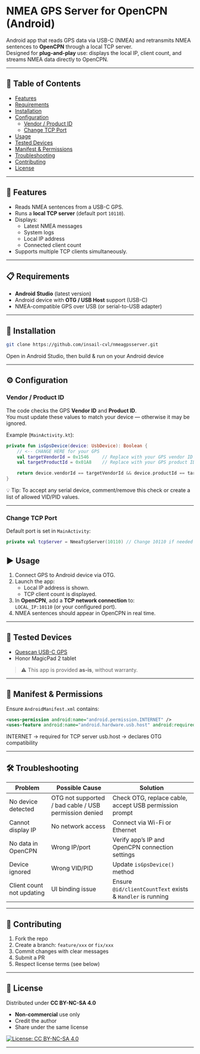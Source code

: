 # NMEA GPS Server for OpenCPN (Android)

Android app that reads GPS data via USB-C (NMEA) and retransmits NMEA sentences to **OpenCPN** through a local TCP server.  
Designed for **plug-and-play** use: displays the local IP, client count, and streams NMEA data directly to OpenCPN.

---

## 📑 Table of Contents

- [Features](#features)
- [Requirements](#requirements)
- [Installation](#installation)
- [Configuration](#configuration)
  - [Vendor / Product ID](#vendor--product-id)
  - [Change TCP Port](#change-tcp-port)
- [Usage](#usage)
- [Tested Devices](#tested-devices)
- [Manifest & Permissions](#manifest--permissions)
- [Troubleshooting](#troubleshooting)
- [Contributing](#contributing)
- [License](#license)

---

## 🚀 Features

- Reads NMEA sentences from a USB-C GPS.
- Runs a **local TCP server** (default port `10110`).
- Displays:
  - Latest NMEA messages
  - System logs
  - Local IP address
  - Connected client count
- Supports multiple TCP clients simultaneously.

---

## 📋 Requirements

- **Android Studio** (latest version)
- Android device with **OTG / USB Host** support (USB-C)
- NMEA-compatible GPS over USB (or serial-to-USB adapter)

---

## 🔧 Installation

```bash
git clone https://github.com/insail-cvl/nmeagpsserver.git
```
Open in Android Studio, then build & run on your Android device

---

## ⚙ Configuration

### Vendor / Product ID

The code checks the GPS **Vendor ID** and **Product ID**.  
You must update these values to match your device — otherwise it may be ignored.

Example (`MainActivity.kt`):

```kotlin
private fun isGpsDevice(device: UsbDevice): Boolean {
    // <-- CHANGE HERE for your GPS
    val targetVendorId = 0x1546     // Replace with your GPS vendor ID
    val targetProductId = 0x01A8    // Replace with your GPS product ID

    return device.vendorId == targetVendorId && device.productId == targetProductId
}
```

💡 Tip:
To accept any serial device, comment/remove this check or create a list of allowed VID/PID values.


---

### Change TCP Port

Default port is set in `MainActivity`:

```kotlin
private val tcpServer = NmeaTcpServer(10110) // Change 10110 if needed
```

## ▶ Usage

1. Connect GPS to Android device via OTG.
2. Launch the app:
   - Local IP address is shown.
   - TCP client count is displayed.
3. In **OpenCPN**, add a **TCP network connection** to:  
   `LOCAL_IP:10110` (or your configured port).
4. NMEA sentences should appear in OpenCPN in real time.

---

## 📱 Tested Devices

- [Quescan USB-C GPS](https://fr.aliexpress.com/item/1005008593554789.html?)  
- Honor MagicPad 2 tablet  

> ⚠ This app is provided **as-is**, without warranty.

---

## 📜 Manifest & Permissions

Ensure `AndroidManifest.xml` contains:

```xml
<uses-permission android:name="android.permission.INTERNET" />
<uses-feature android:name="android.hardware.usb.host" android:required="false" />
```

INTERNET → required for TCP server
usb.host → declares OTG compatibility

---

## 🛠 Troubleshooting

| Problem | Possible Cause | Solution |
|---------|----------------|----------|
| No device detected | OTG not supported / bad cable / USB permission denied | Check OTG, replace cable, accept USB permission prompt |
| Cannot display IP | No network access | Connect via Wi-Fi or Ethernet |
| No data in OpenCPN | Wrong IP/port | Verify app’s IP and OpenCPN connection settings |
| Device ignored | Wrong VID/PID | Update `isGpsDevice()` method |
| Client count not updating | UI binding issue | Ensure `@id/clientCountText` exists & `Handler` is running |

---

## 🤝 Contributing

1. Fork the repo
2. Create a branch: `feature/xxx` or `fix/xxx`
3. Commit changes with clear messages
4. Submit a PR  
5. Respect license terms (see below)

---

## 📄 License

Distributed under **CC BY-NC-SA 4.0**  
- **Non-commercial** use only  
- Credit the author  
- Share under the same license  

[![License: CC BY-NC-SA 4.0](https://licensebuttons.net/l/by-nc-sa/4.0/88x31.png)](https://creativecommons.org/licenses/by-nc-sa/4.0/)

---